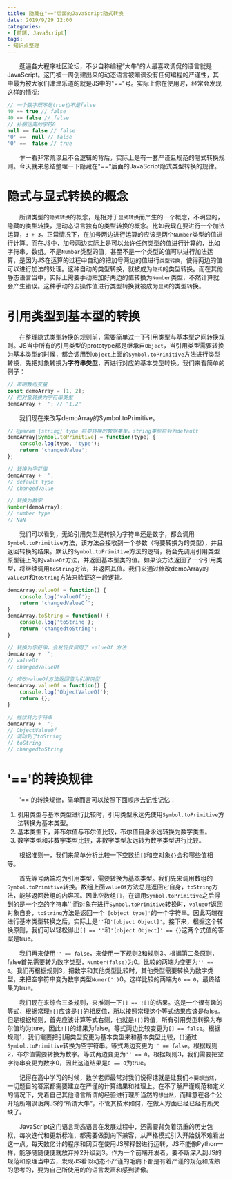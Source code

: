 ```yaml
---
title: 隐藏在"=="后面的JavaScript隐式转换
date: 2019/9/29 12:00
categories:
- [前端, JavaScript]
tags:
- 知识点整理
---
```

&emsp;&emsp;逛遍各大程序社区论坛，不少自称编程“大牛”的人最喜欢调侃的语言就是JavaScript。这门被一周创建出来的动态语言被嘲讽没有任何编程的严谨性，其中最为被大家们津津乐道的就是JS中的"=="号。实际上你在使用时，经常会发现这样的情况:
```javascript
// 一个数字既不是true也不是false
40 == true // false
40 == false // false
// 扑朔迷离的字符0
null == false // false
'0' ==  null // false
'0' ==  false // true
```
&emsp;&emsp;乍一看非常荒谬且不合逻辑的背后，实际上是有一套严谨且规范的隐式转换规则。今天就来总结整理一下隐藏在"=="后面的JavaScript隐式类型转换的规律。
<!--more-->

# 隐式与显式转换的概念
&emsp;&emsp;所谓类型的`隐式转换`的概念，是相对于`显式转换`而产生的一个概念，不明显的，隐藏的类型转换，是动态语言独有的类型转换的概念。比如我现在要进行一个加法运算，`3 + 3`。正常情况下，在加号两边进行运算的应该是两个`Number`类型的值进行计算。而在JS中，加号两边实际上是可以允许任何类型的值进行计算的，比如字符串，数组。不是`Number`类型的值，甚至不是一个类型的值可以进行加法运算，是因为JS在运算的过程中自动的把加号两边的值进行`类型转换`，使得两边的值可以进行加法的处理。这种自动的类型转换，就被成为`隐式`的类型转换。而在其他静态语言当中，实际上需要手动把加好两边的值转换为`Number`类型，不然计算就会产生错误。这种手动的去操作值进行类型转换就被成为`显式`的类型转换。 

# 引用类型到基本型的转换
&emsp;&emsp;在整理隐式类型转换的规则前，需要简单过一下引用类型与基本型之间转换规则。JS当中所有的引用类型的prototype都是继承自`Object`，当引用类型需要转换为基本类型的时候，都会调用到`Object`上面的`Symbol.toPrimitive`方法进行类型转换，先把对象转换为**字符串类型**，再进行对应的基本类型转换。我们来看简单的例子：

```javascript
// 声明数组变量
const demoArray = [1, 2];
// 把对象转换为字符串类型
demoArray + ''; // "1,2"
```

&emsp;&emsp;我们现在来改写demoArray的Symbol.toPrimitive。
```javascript
// @param {string} type 将要转换的数据类型，string类型将会为default
demoArray[Symbol.toPrimitive] = function(type) {
    console.log(type, 'type');
    return 'changedValue';
};

// 转换为字符串
demoArray + '';
// default type
// changedValue

// 转换为数字
Number(demoArray);
// number type
// NaN
```
&emsp;&emsp;我们可以看到，无论引用类型是转换为字符串还是数字，都会调用`Symbol.toPrimitive`方法，该方法会接收到一个参数（将要转换为的类型），并且返回转换的结果。默认的`Symbol.toPrimitive`方法的逻辑，将会先调用引用类型原型链上的的`valueOf`方法，并返回基本型类的值。如果该方法返回了一个引用类型，将继续调用`toString`方法，并返回其值。我们来通过修改demoArray的`valueOf`和`toString`方法来验证这一段逻辑。

```javascript
demoArray.valueOf = function() {
    console.log('valueOf');
    return 'changedValueOf';
}
demoArray.toString = function() {
    console.log('toString');
    return 'changedtoString';
}

// 转换为字符串，会发现仅调用了 valueOf 方法
demoArray + '';
// valueOf
// changedValueOf

// 修改valueOf方法返回值为引用类型
demoArray.valueOf = function() {
    console.log('ObjectValueOf');
    return {};
}

// 继续转为字符串
demoArray + '';
// ObjectValueOf
// 调动到了toString
// toString
// changedtoString
```

# '=='的转换规律
&emsp;&emsp;'=='的转换规律，简单而言可以按照下面顺序去记性记忆：
1. 引用类型与基本类型进行比较时，引用类型永远先使用`Symbol.toPrimitive`方法转换为基本类型。
2. 基本类型下，非布尔值与布尔值比较，布尔值自身永远转换为数字类型。
3. 数字类型和非数字类型比较，非数字类型永远转为数字类型进行比较。

&emsp;&emsp;根据准则一，我们来简单分析比较一下空数组`[]`和空对象`{}`会和哪些值相等。

&emsp;&emsp;首先等号两端均为引用类型，需要转换为基本类型。我们先来调用数组的`Symbol.toPrimitive`转换。数组上面`valueOf`方法总是返回它自身，`toString`方法，能够返回数组的内容项。因此空数组`[]`，在调用`Symbol.toPrimitive`之后得到的是一个空的字符串'';而对象在进行`Symbol.toPrimitive`转换时，`valueOf`返回对象自身，`toString`方法是返回一个`'[object type]'`的一个字符串。因此两端在进行基本类型转换之后，实际上是`''`和`'[object Object]'`。接下来，根据这个转换原则，我们可以轻松得出`[] == ''`和`'[object Object]' == {}`这两个式值的答案是true。

&emsp;&emsp;我们再来使用`'' == false`，来使用一下规则2和规则3。根据第二条原则，false首先需要转为数字类型，`Number(false)`为0。比较的两端为变更为`'' == 0`。我们再根据规则3，把数字和其他类型比较时，其他类型需要转换为数字类型，来把空字符串变为数字类型`Numer('')`0。这样比较的两端为`0 == 0`，最终结果为true。

&emsp;&emsp;我们现在来综合三条规则，来推测一下`[] == ![]`的结果。这是一个很有趣的等式，根据常理`![]`应该是`[]`的相反值，所以按照常理这个等式结果应该是false。但是根据规则，首先应该计算等式右侧，也就是`![]`的值，所有引用类型转换为布尔值均为ture，因此`![]`的结果为false。等式两边比较变更为`[] == false`。根据规则1，我们需要把引用类型变更为基本类型来和基本类型比较，`[]`通过`Symbol.toPrimitive`转换为空字符串。等式两边变更为`'' == false`。根据规则2，布尔值需要转换为数字。等式两边变更为`'' == 0`。根据规则3，我们需要把空字符串变更为数字0，因此这道结果是`0 == 0`为true。

&emsp;&emsp;记得在高中学习的时候，数学老师最常对我们说得话就是让我们`不要想当然`，一切题目的答案都需要建立在严谨的计算结果和推理上。在不了解严谨规范和定义的情况下，凭着自己其他语言所谓的经验进行理所当然的`想当然`，而肆意在各个公开场所嘲讽诟病JS的“所谓大牛”，不管其技术如何，在做人方面已经已经有所欠缺了。

&emsp;&emsp;JavaScript这门语言动态语言在发展过程中，还需要背负着沉重的历史包袱，每次迭代和更新标准，都需要做到向下兼容，从严格模式引入开始就不难看出这一点。每天数亿计的程序和网页在使用JS解释器进行运转，JS不能像Python一样，能够随随便便就放弃掉2升级到3。作为一个前端开发者，要不断深入到JS的规范和原理当中去，发现JS看似动态不严谨的毛病下都是有着严谨的规范和成熟的思考的，要为自己所使用的的语言发声和感到骄傲。